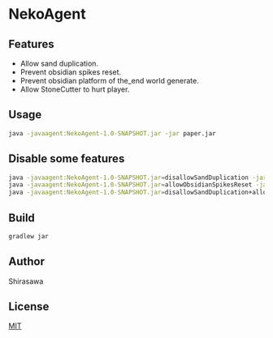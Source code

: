 # NekoAgent

## Features

- Allow sand duplication.
- Prevent obsidian spikes reset.
- Prevent obsidian platform of the_end world generate.
- Allow StoneCutter to hurt player.

## Usage

```bash
java -javaagent:NekoAgent-1.0-SNAPSHOT.jar -jar paper.jar
```

## Disable some features

```bash
java -javaagent:NekoAgent-1.0-SNAPSHOT.jar=disallowSandDuplication -jar paper.jar
java -javaagent:NekoAgent-1.0-SNAPSHOT.jar=allowObsidianSpikesReset -jar paper.jar
java -javaagent:NekoAgent-1.0-SNAPSHOT.jar=disallowSandDuplication+allowEndPlatform -jar paper.jar
```

## Build

```bash
gradlew jar
```

## Author

Shirasawa

## License

[MIT](./LICENSE)
